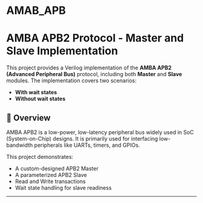 # AMAB_APB

# AMBA APB2 Protocol - Master and Slave Implementation

This project provides a Verilog implementation of the **AMBA APB2 (Advanced Peripheral Bus)** protocol, including both **Master** and **Slave** modules. The implementation covers two scenarios:
- **With wait states**
- **Without wait states**

## 📌 Overview

AMBA APB2 is a low-power, low-latency peripheral bus widely used in SoC (System-on-Chip) designs. It is primarily used for interfacing low-bandwidth peripherals like UARTs, timers, and GPIOs.

This project demonstrates:
- A custom-designed APB2 Master
- A parameterized APB2 Slave
- Read and Write transactions
- Wait state handling for slave readiness

---
